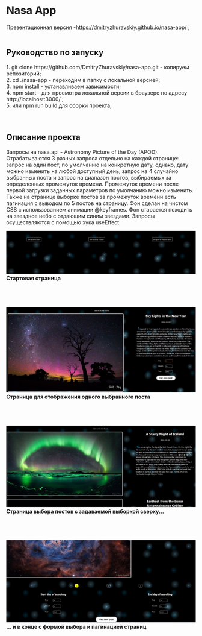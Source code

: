 <h1><b>Nasa App</b></h1>

Презентационная версия -https://dmitryzhuravskiy.github.io/nasa-app/ ;
<br /><br />

<h2><b>Руководство по запуску</b></h2>
1. git clone https://github.com/DmitryZhuravskiy/nasa-app.git - копируем репозиторий;<br />
2. cd ./nasa-app - переходим в папку с локальной версией;<br />
3. npm install - устанавливаем зависимости;<br />
4. npm start - для просмотра локальной версии в браузере по адресу http://localhost:3000/ ;<br />
5. или npm run build для сборки проекта;<br />
<br /><br />
<h2><b>Описание проекта</b></h2>

Запросы на nasa.api - Astronomy Picture of the Day (APOD). Отрабатываются 3 разных запроса отдельно на каждой странице: запрос на один пост, по умолчанию на конкретную дату, однако, дату можно изменить на любой доступный день, запрос на 4 случайно выбранных поста и запрос на диапазон постов, выбираемых за определенных промежуток времени. Промежуток времени после первой загрузки заданных параметров по умолчанию можно изменить. Также на странице выборке постов за промежуток времени есть пагинация с выводом по 5 постов на страницу.
Фон сделан на чистом CSS с использованием анимации @keyframes. Фон старается походить на звездное небо с отдающим синим звездами. Запросы осуществляются с помощью хука useEffect.

<img src="https://github.com/DmitryZhuravskiy/nasa-app/raw/master/public/images/nasa--1.jpg "/>
<b>Стартовая страница</b>
<br /><br /><br /><br /><br />
<img src="https://github.com/DmitryZhuravskiy/nasa-app/raw/master/public/images/nasa--2.jpg "/>
<b>Страница для отображения одного выбранного поста</b>
<br /><br /><br /><br /><br />
<img src="https://github.com/DmitryZhuravskiy/nasa-app/raw/master/public/images/nasa--3.jpg "/>
<b>Страница выбора постов с задаваемой выборкой сверху...</b>
<br /><br /><br /><br /><br />
<img src="https://github.com/DmitryZhuravskiy/nasa-app/raw/master/public/images/nasa--4.jpg "/>
<b>... и в конце с формой выбора и пагинацией страниц</b>
<br />

